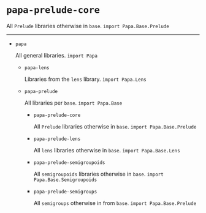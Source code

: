 # `papa-prelude-core`

All `Prelude` libraries otherwise in `base`. `import Papa.Base.Prelude`

----

* `papa`

  All general libraries. `import Papa`
  * `papa-lens`

    Libraries from the `lens` library. `import Papa.Lens`
  * `papa-prelude`

    All libraries per `base`. `import Papa.Base`
    * `papa-prelude-core`

      All `Prelude` libraries otherwise in `base`. `import Papa.Base.Prelude`
    * `papa-prelude-lens`

      All `lens` libraries otherwise in `base`. `import Papa.Base.Lens`
    * `papa-prelude-semigroupoids`

      All `semigroupoids` libraries otherwise in `base`. `import Papa.Base.Semigroupoids`
    * `papa-prelude-semigroups`
    
      All `semigroups` otherwise in from `base`. `import Papa.Base.Prelude`
